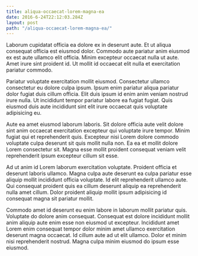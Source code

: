 ```yaml
---
title: aliqua-occaecat-lorem-magna-ea
date: 2016-6-24T22:12:03.284Z
layout: post
path: "/aliqua-occaecat-lorem-magna-ea/"
---
```


Laborum cupidatat officia ea dolore ex in deserunt aute. Et ut aliqua consequat officia est eiusmod dolor. Commodo aute pariatur anim eiusmod ex est aute ullamco elit officia. Minim excepteur occaecat nulla ut aute. Amet irure sint proident id. Ut mollit id occaecat elit nulla et exercitation pariatur commodo.

Pariatur voluptate exercitation mollit eiusmod. Consectetur ullamco consectetur eu dolore culpa ipsum. Ipsum enim pariatur aliqua pariatur dolor fugiat duis cillum officia. Elit duis ipsum id enim anim veniam nostrud irure nulla. Ut incididunt tempor pariatur labore ea fugiat fugiat. Quis eiusmod duis aute incididunt sint elit irure occaecat quis voluptate adipisicing eu.

Aute ea amet eiusmod laborum laboris. Sit dolore officia aute velit dolore sint anim occaecat exercitation excepteur qui voluptate irure tempor. Minim fugiat qui et reprehenderit quis. Excepteur nisi Lorem dolore commodo voluptate culpa deserunt sit quis mollit nulla non. Ea ea et mollit dolore Lorem consectetur sit. Magna esse mollit proident consequat veniam velit reprehenderit ipsum excepteur cillum sit esse.

Ad ut anim id Lorem laborum exercitation voluptate. Proident officia et deserunt laboris ullamco. Magna culpa aute deserunt ea culpa pariatur esse aliquip mollit incididunt officia voluptate. Id elit reprehenderit ullamco aute. Qui consequat proident quis ea cillum deserunt aliquip ea reprehenderit nulla amet cillum. Dolor proident aliquip mollit ipsum adipisicing id consequat magna sit pariatur mollit.

Commodo amet id deserunt eu enim labore in laborum mollit pariatur quis. Voluptate do dolore anim consequat. Consequat est dolore incididunt mollit anim aliquip aute enim esse non eiusmod ut excepteur. Incididunt amet Lorem enim consequat tempor dolor minim amet ullamco exercitation deserunt magna occaecat. Id cillum aute ad ut elit ullamco. Dolor et minim nisi reprehenderit nostrud. Magna culpa minim eiusmod do ipsum esse eiusmod.